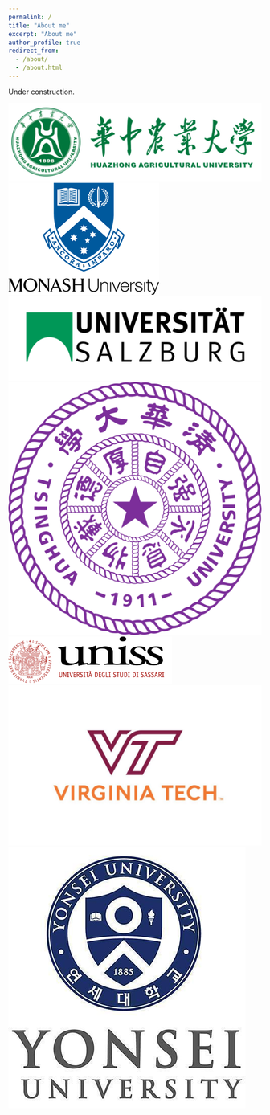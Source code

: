 ```yaml
---
permalink: /
title: "About me"
excerpt: "About me"
author_profile: true
redirect_from: 
  - /about/
  - /about.html
---
```



Under construction. 

<div class="logo">
<a href=""><img src="/images/logo/HZAU.png"></a>
<a href=""><img src="/images/logo/monash.png"></a>
<a href=""><img src="/images/logo/Salzburg.png"></a>
<a href=""><img src="/images/logo/Tsinghua.png"></a>
<a href=""><img src="/images/logo/uniss.png"></a>
<a href=""><img src="/images/logo/vt.jpg"></a>
<a href=""><img src="/images/logo/yonsei.jpg"></a>
</div>

<!-- Xingbo Dong obtained his Ph.D. degree in CS from Monash University and B.S. degree in Biotechnology from Huazhong Agriculture University (HZAU), China in 2014. He once was a molecular biology PhD student in Viginia Tech, USA, but withdraw later. 

He served as a visiting scholar under Marie Sklodowska-Curie Actions through the project entitled Computer Vision Enabled Multimedia Forensics and People Identication.


 -->
